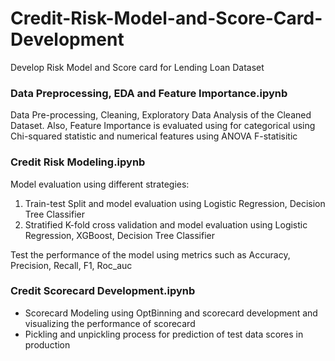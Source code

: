 # Credit-Risk-Model-and-Score-Card-Development
Develop Risk Model and Score card for Lending Loan Dataset


### Data Preprocessing, EDA and Feature Importance.ipynb 
Data Pre-processing, Cleaning, Exploratory Data Analysis of the Cleaned Dataset. Also, Feature Importance is evaluated using for categorical using Chi-squared statistic and numerical features using ANOVA F-statisitic

### Credit Risk Modeling.ipynb
Model evaluation using different strategies:
  1. Train-test Split and model evaluation using Logistic Regression, Decision Tree Classifier
  2. Stratified K-fold cross validation and model evaluation using Logistic Regression, XGBoost, Decision Tree Classifier
 
Test the performance of the model using metrics such as Accuracy, Precision, Recall, F1, Roc_auc

### Credit Scorecard Development.ipynb
- Scorecard Modeling using OptBinning and scorecard development and visualizing the performance of scorecard
- Pickling and unpickling process for prediction of test data scores in production


